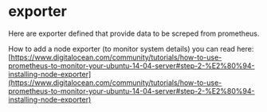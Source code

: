 # exporter
Here are exporter defined that provide data to be screped from prometheus.

How to add a node exporter (to monitor system details) you can read here:
[https://www.digitalocean.com/community/tutorials/how-to-use-prometheus-to-monitor-your-ubuntu-14-04-server#step-2-%E2%80%94-installing-node-exporter](https://www.digitalocean.com/community/tutorials/how-to-use-prometheus-to-monitor-your-ubuntu-14-04-server#step-2-%E2%80%94-installing-node-exporter)